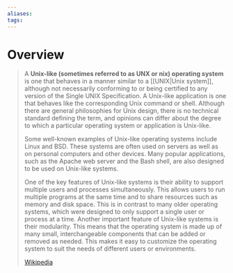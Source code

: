```yaml
---
aliases: 
tags:
---
```

# Overview

> A **Unix-like (sometimes referred to as UNX or nix) operating system** is one that behaves in a manner similar to a [[UNIX|Unix system]], although not necessarily conforming to or being certified to any version of the Single UNIX Specification. A Unix-like application is one that behaves like the corresponding Unix command or shell. Although there are general philosophies for Unix design, there is no technical standard defining the term, and opinions can differ about the degree to which a particular operating system or application is Unix-like.
>
> Some well-known examples of Unix-like operating systems include Linux and BSD. These systems are often used on servers as well as on personal computers and other devices. Many popular applications, such as the Apache web server and the Bash shell, are also designed to be used on Unix-like systems.
>
> One of the key features of Unix-like systems is their ability to support multiple users and processes simultaneously. This allows users to run multiple programs at the same time and to share resources such as memory and disk space. This is in contrast to many older operating systems, which were designed to only support a single user or process at a time. Another important feature of Unix-like systems is their modularity. This means that the operating system is made up of many small, interchangeable components that can be added or removed as needed. This makes it easy to customize the operating system to suit the needs of different users or environments.
>
> [Wikipedia](https://en.wikipedia.org/wiki/Unix-like)


